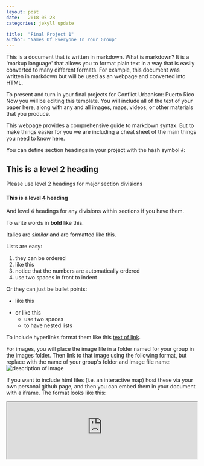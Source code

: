 ```yaml
---
layout: post
date:   2018-05-28
categories: jekyll update

title:  "Final Project 1"
author: "Names Of Everyone In Your Group"
---
```

This is a document that is written in markdown. What is markdown? It is a 'markup language' that allows you to format plain text in a way that is easily converted to many different formats. For example, this document was written in markdown but will be used as an webpage and converted into HTML.

To present and turn in your final projects for Conflict Urbanism: Puerto Rico Now you will be editing this template. You will include all of the text of your paper here, along with any and all images, maps, videos, or other materials that you produce.

This webpage provides a comprehensive guide to markdown syntax. But to make things easier for you we are including a cheat sheet of the main things you need to know here.

You can define section headings in your project with the hash symbol `#`:
## This is a level 2 heading
Please use level 2 headings for major section divisions
#### This is a level 4 heading
And level 4 headings for any divisions within sections if you have them.

To write words in **bold** like this.

Italics are *similar* and are formatted like this.

Lists are easy:
1. they can be ordered
1. like this
1. notice that the numbers are automatically ordered
  1. use two spaces in front to indent

Or they can just be bullet points:
- like this
* or like this
  - use two spaces
  - to have nested lists

To include hyperlinks format them like this [text of link](http://c4sr.columbia.edu/).

For images, you will place the image file in a folder named for your group in the images folder. Then link to that image using the following format, but replace with the name of your group's folder and image file name: ![description of image](/site0227/images/groupname2/test2.png)

If you want to include html files (i.e. an interactive map) host these via your own personal github page, and then you can embed them in your document with a iframe. The format looks like this:

<iframe src="https://centerforspatialresearch.github.io/locationsofjustice/public/index.html" width=100%></iframe>
